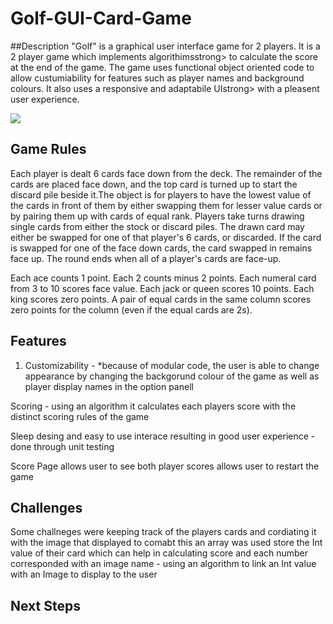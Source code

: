 # Golf-GUI-Card-Game

##Description
"Golf" is a graphical user interface game for 2 players. It is a 2 player game which implements algorithimsstrong> to calculate the score at the end of the game. The game uses functional object oriented code to allow custumiability for features such as player names and background colours. It also uses a responsive and adaptabile UIstrong> with a pleasent user experience.

![](http://dhruvshah.tech/img/projects/golf-game-mockup.png)


## Game Rules 
Each player is dealt 6 cards face down from the deck. The remainder of the cards are placed face down, and the top card is turned up to start the discard pile beside it.The object is for players to have the lowest value of the cards in front of them by either swapping them for lesser value cards or by pairing them up with cards of equal rank. Players take turns drawing single cards from either the stock or discard piles. The drawn card may either be swapped for one of that player's 6 cards, or discarded. If the card is swapped for one of the face down cards, the card swapped in remains face up. The round ends when all of a player's cards are face-up.

Each ace counts 1 point.
Each 2 counts minus 2 points.
Each numeral card from 3 to 10 scores face value.
Each jack or queen scores 10 points.
Each king scores zero points.
A pair of equal cards in the same column scores zero points for the column (even if the equal cards are 2s).

## Features 



1. Customizability - 
  *because of modular code, the user is able to change appearance by changing the backgorund colour of the game as well as player display names in the option panell 

Scoring - using an algorithm it calculates each players score with the distinct scoring rules of the game 

Sleep desing and easy to use interace resulting in good user experience - done through unit testing 

Score Page 
  allows user to see both player scores 
   allows user to restart the game 

## Challenges 

Some challneges were keeping track of the players cards and cordiating it with the image that displayed to comabt this an array was used store the Int value of their card which can help in calculating score and each number corresponded with an image name - using an algorithm to link an Int value with an Image to display to the user 

## Next Steps 

